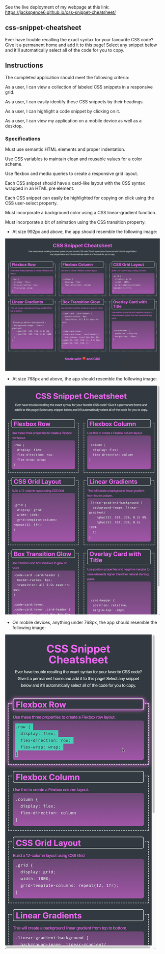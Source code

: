  See the live deployment of my webpage at this link: https://jackspence6.github.io/css-snippet-cheatsheet/

## css-snippet-cheatsheet
Ever have trouble recalling the exact syntax for your favourite CSS code? Give it a permanent home and add it to this page! Select any snippet below and it'll automatically select all of the code for you to copy.

## Instructions

The completed application should meet the following criteria:

As a user, I can view a collection of labeled CSS snippets in a responsive grid.

As a user, I can easily identify these CSS snippets by their headings.

As a user, I can highlight a code snippet by clicking on it.

As a user, I can view my application on a mobile device as well as a desktop.

### Specifications

Must use semantic HTML elements and proper indentation.

Use CSS variables to maintain clean and reusable values for a color scheme.

Use flexbox and media queries to create a responsive grid layout.

Each CSS snippet should have a card-like layout with the CSS syntax wrapped in an HTML pre element.

Each CSS snippet can easily be highlighted for copying on click using the CSS user-select property.

Must incorporate a background color using a CSS linear-gradient function.

Must incorporate a bit of animation using the CSS transition property.


* At size 992px and above, the app should resemble the following image:

![On a desktop, the application displays three CSS code snippets per row.](./assets/Images/01-app-desktop.png)

* At size 768px and above, the app should resemble the following image:

![On a tablet, the application displays two CSS code snippets per row.](./assets/Images/02-app-tablet.png)

* On mobile devices, anything under 768px, the app should resemble the      following image:

![On a mobile device, the application displays one CSS code snippet per row.](./assets/Images/03-app-mobile.png)
